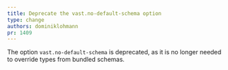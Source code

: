 ```yaml
---
title: Deprecate the vast.no-default-schema option
type: change
authors: dominiklohmann
pr: 1409
---
```


The option `vast.no-default-schema` is deprecated, as it is no longer needed to
override types from bundled schemas.
